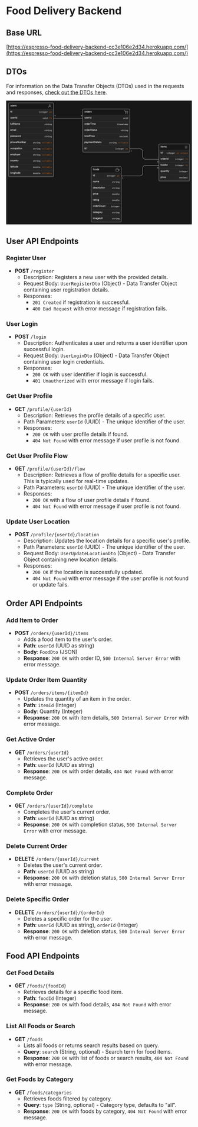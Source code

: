 # Food Delivery Backend

## Base URL

[https://espresso-food-delivery-backend-cc3e106e2d34.herokuapp.com/](https://espresso-food-delivery-backend-cc3e106e2d34.herokuapp.com/)

## DTOs

For information on the Data Transfer Objects (DTOs) used in the requests and
responses, [check out the DTOs here](/src/main/kotlin/com/example/dto).

<div align="center">
<img src="public/diagram.png"/>
</div>

## User API Endpoints

### Register User

- **POST** `/register`
    - Description: Registers a new user with the provided details.
    - Request Body: `UserRegisterDto` (Object) - Data Transfer Object containing user registration details.
    - Responses:
        - `201 Created` if registration is successful.
        - `400 Bad Request` with error message if registration fails.

### User Login

- **POST** `/login`
    - Description: Authenticates a user and returns a user identifier upon successful login.
    - Request Body: `UserLoginDto` (Object) - Data Transfer Object containing user login credentials.
    - Responses:
        - `200 OK` with user identifier if login is successful.
        - `401 Unauthorized` with error message if login fails.

### Get User Profile

- **GET** `/profile/{userId}`
    - Description: Retrieves the profile details of a specific user.
    - Path Parameters: `userId` (UUID) - The unique identifier of the user.
    - Responses:
        - `200 OK` with user profile details if found.
        - `404 Not Found` with error message if user profile is not found.

### Get User Profile Flow

- **GET** `/profile/{userId}/flow`
    - Description: Retrieves a flow of profile details for a specific user. This is typically used for real-time
      updates.
    - Path Parameters: `userId` (UUID) - The unique identifier of the user.
    - Responses:
        - `200 OK` with a flow of user profile details if found.
        - `404 Not Found` with error message if user profile is not found.

### Update User Location

- **POST** `/profile/{userId}/location`
    - Description: Updates the location details for a specific user's profile.
    - Path Parameters: `userId` (UUID) - The unique identifier of the user.
    - Request Body: `UserUpdateLocationDto` (Object) - Data Transfer Object containing new location details.
    - Responses:
        - `200 OK` if the location is successfully updated.
        - `404 Not Found` with error message if the user profile is not found or update fails.

## Order API Endpoints

### Add Item to Order

- **POST** `/orders/{userId}/items`
    - Adds a food item to the user's order.
    - **Path**: `userId` (UUID as string)
    - **Body**: `FoodDto` (JSON)
    - **Response**: `200 OK` with order ID, `500 Internal Server Error` with error message.

### Update Order Item Quantity

- **POST** `/orders/items/{itemId}`
    - Updates the quantity of an item in the order.
    - **Path**: `itemId` (Integer)
    - **Body**: Quantity (Integer)
    - **Response**: `200 OK` with item details, `500 Internal Server Error` with error message.

### Get Active Order

- **GET** `/orders/{userId}`
    - Retrieves the user's active order.
    - **Path**: `userId` (UUID as string)
    - **Response**: `200 OK` with order details, `404 Not Found` with error message.

### Complete Order

- **GET** `/orders/{userId}/complete`
    - Completes the user's current order.
    - **Path**: `userId` (UUID as string)
    - **Response**: `200 OK` with completion status, `500 Internal Server Error` with error message.

### Delete Current Order

- **DELETE** `/orders/{userId}/current`
    - Deletes the user's current order.
    - **Path**: `userId` (UUID as string)
    - **Response**: `200 OK` with deletion status, `500 Internal Server Error` with error message.

### Delete Specific Order

- **DELETE** `/orders/{userId}/{orderId}`
    - Deletes a specific order for the user.
    - **Path**: `userId` (UUID as string), `orderId` (Integer)
    - **Response**: `200 OK` with deletion status, `500 Internal Server Error` with error message.

## Food API Endpoints

### Get Food Details

- **GET** `/foods/{foodId}`
    - Retrieves details for a specific food item.
    - **Path**: `foodId` (Integer)
    - **Response**: `200 OK` with food details, `404 Not Found` with error message.

### List All Foods or Search

- **GET** `/foods`
    - Lists all foods or returns search results based on query.
    - **Query**: `search` (String, optional) - Search term for food items.
    - **Response**: `200 OK` with list of foods or search results, `404 Not Found` with error message.

### Get Foods by Category

- **GET** `/foods/categories`
    - Retrieves foods filtered by category.
    - **Query**: `type` (String, optional) - Category type, defaults to "all".
    - **Response**: `200 OK` with foods by category, `404 Not Found` with error message.
